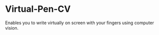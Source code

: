 # Virtual-Pen-CV
Enables you to write virtually on screen with your fingers using computer vision. 
